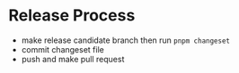 # Release Process

- make release candidate branch then run `pnpm changeset`
- commit changeset file
- push and make pull request
